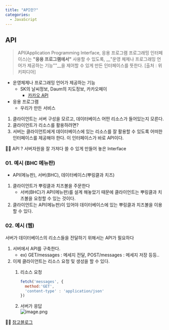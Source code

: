 ```yaml
---
title: "API란?"
categories:
  - JavaScript
---
```


## API
> API(Application Programming Interface, 응용 프로그램 프로그래밍 인터페이스)는 __"응용 프로그램에서"__ 사용할 수 있도록, __"운영 체제나 프로그래밍 언어가 제공하는 기능""__을 제어할 수 있게 만든 인터페이스를 뜻한다.
[출처 : 위키피디아]  
- 운영체제나 프로그래밍 언어가 제공하는 기능
	- SK의 날씨정보, Daum의 지도정보, 카카오페이
    	- [카카오 API](https://developers.kakao.com/)
- 응용 프로그램
	- 우리가 만든 서비스


1. 클라이언트는 서버 구성을 모르고, 데이터베이스 어떤 리소스가 들어있는지 모른다.
2. 클라이언트가 리소스를 활용하려면?
3. 서버는 클라이언트에게 데이터베이스에 있는 리소스를 잘 활용할 수 있도록 어떠한 인터페이스를 제공해야 한다. 이 인터페이스가 바로 API이다.  

💁‍♀️ API ? 서버자원을 잘 가져다 쓸 수 있게 만들어 놓은 Interface

### 01. 예시 (BHC 메뉴판)
- API(메뉴판), 서버(BHC), 데이터베이스(뿌링클과 치즈)
1. 클라이언트가 뿌링클과 치즈볼을 주문한다
	- 서버(BHC)가 API(메뉴판)를 설계 해놓았기 때문에 클라이언트는 뿌링클과 치즈볼을 요청할 수 있는 것이다.
2. 클라이언트는 API(메뉴판)이 있어야 데이터베이스에 있는 뿌링클과 치즈볼을 이용할 수 있다.

### 02. 예시 (웹)
서버가 데이터베이스의 리소스들을 전달하기 위해서는 API가 필요하다

1. 서버에서 API를 구축한다.
	- ex) GET/messages : 메세지 전달, POST/messages : 메세지 저장 등등..
2. 이제 클라이언트는 리소스 요청 및 생성을 할 수 있다.
	1.  리소스 요청
    
        ```js
        fetch('messages', {
          method:'GET', 
          'content-type' : 'application/json' 
        })
        ```

	2. 서버가 응답  	    	 
	![image.png](https://images.velog.io/post-images/yhe228/63cea340-398d-11ea-9c6f-8fba0e4e7a43/image.png)


👨‍🏫 [참고블로그](https://medium.com/@dydrlaks/api-%EB%9E%80-c0fd6222d34c)



    
